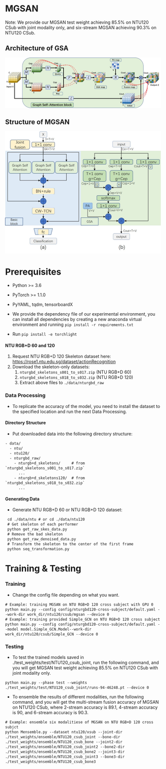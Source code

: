 # MGSAN
Note: We provide our MGSAN test weight achieving 85.5% on NTU120 CSub with joint modality only, and six-stream MGSAN achieving 90.3% on NTU120 CSub.

## Architecture of GSA
![image](src/GSA_block.jpg)

## Structure of MGSAN
![image](src/framework.jpg)
# Prerequisites
- Python >= 3.6
- PyTorch >= 1.1.0
- PyYAML, tqdm, tensorboardX

- We provide the dependency file of our experimental environment, you can install all dependencies by creating a new anaconda virtual environment and running `pip install -r requirements.txt `
- Run `pip install -e torchlight`

#### NTU RGB+D 60 and 120

1. Request NTU RGB+D 120 Skeleton dataset here: https://rose1.ntu.edu.sg/dataset/actionRecognition
2. Download the skeleton-only datasets:
   1. `nturgbd_skeletons_s001_to_s017.zip` (NTU RGB+D 60)
   2. `nturgbd_skeletons_s018_to_s032.zip` (NTU RGB+D 120)
   3. Extract above files to `./data/nturgbd_raw`


### Data Processing
- To replicate the accuracy of the model, you need to install the dataset to the specified location and run the next Data Processing.

#### Directory Structure
- Put downloaded data into the following directory structure:

```
- data/
  - ntu/
  - ntu120/
  - nturgbd_raw/
    - nturgb+d_skeletons/     # from `nturgbd_skeletons_s001_to_s017.zip`
      ...
    - nturgb+d_skeletons120/  # from `nturgbd_skeletons_s018_to_s032.zip`
      ...
```

#### Generating Data

- Generate NTU RGB+D 60 or NTU RGB+D 120 dataset:

```
 cd ./data/ntu # or cd ./data/ntu120
 # Get skeleton of each performer
 python get_raw_skes_data.py
 # Remove the bad skeleton 
 python get_raw_denoised_data.py
 # Transform the skeleton to the center of the first frame
 python seq_transformation.py
```

# Training & Testing

### Training

- Change the config file depending on what you want.

```
# Example: training MGSAN on NTU RGB+D 120 cross subject with GPU 0
python main.py --config config/nturgbd120-cross-subject/default.yaml --work-dir work_dir/ntu120/csub/mgsan --device 0
# Example: training provided Simple_GCN on NTU RGB+D 120 cross subject
python main.py --config config/nturgbd120-cross-subject/default.yaml --model model.Simple_GCN.Model--work-dir work_dir/ntu120/csub/Simple_GCN --device 0
```


### Testing

- To test the trained models saved in ./test_weights/test/NTU120_csub_joint, run the following command, 
and you will get MGSAN test weight achieving 85.5% on NTU120 CSub with joint modality only.
```
python main.py --phase test --weights ./test_weights/test/NTU120_csub_joint/runs-94-46248.pt --device 0
```

- To ensemble the results of different modalities, run the following command, and you will get the multi-stream fusion accuracy of MGSAN on NTU120 CSub, 
where 2-stream accuracy is 89.1, 4-stream accuracy is 90, and 6-stream accuracy is 90.3.
```
# Example: ensemble six modalitiese of MGSAN on NTU RGB+D 120 cross subjct
python Mensemble.py --dataset ntu120/xsub --joint-dir ./test_weights/ensemble/NTU120_csub_joint --bone-dir ./test_weights/ensemble/NTU120_csub_bone --joint2-dir ./test_weights/ensemble/NTU120_csub_joint2 --bone2-dir ./test_weights/ensemble/NTU120_csub_bone2 --joint3-dir ./test_weights/ensemble/NTU120_csub_joint3 --bone3-dir ./test_weights/ensemble/NTU120_csub_bone3
```

